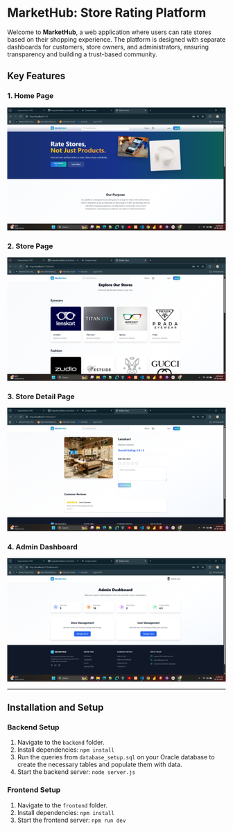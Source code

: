 # MarketHub: Store Rating Platform

Welcome to **MarketHub**, a web application where users can rate stores based on their shopping experience. The platform is designed with separate dashboards for customers, store owners, and administrators, ensuring transparency and building a trust-based community.

## Key Features

### 1. Home Page
![](https://github.com/heyjyoti4u/Market_Hub_Roxiler-Systems-Assignment/blob/main/images/1.png)

### 2. Store Page
![](https://github.com/heyjyoti4u/Market_Hub_Roxiler-Systems-Assignment/blob/main/images/2.png)

### 3. Store Detail Page
![](https://github.com/heyjyoti4u/Market_Hub_Roxiler-Systems-Assignment/blob/main/images/3.png)

### 4. Admin Dashboard
![](https://github.com/heyjyoti4u/Market_Hub_Roxiler-Systems-Assignment/blob/main/images/4.png)

---

## Installation and Setup

### Backend Setup
1. Navigate to the `backend` folder.
2. Install dependencies: `npm install`
3. Run the queries from `database_setup.sql` on your Oracle database to create the necessary tables and populate them with data.
4. Start the backend server: `node server.js`

### Frontend Setup
1. Navigate to the `frontend` folder.
2. Install dependencies: `npm install`
3. Start the frontend server: `npm run dev`

